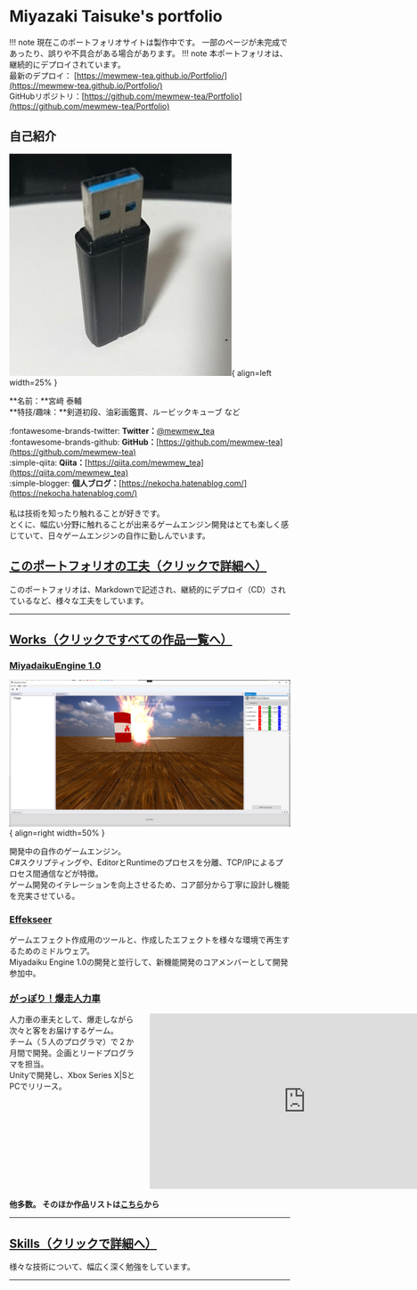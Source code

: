 # Miyazaki Taisuke's portfolio

!!! note
    現在このポートフォリオサイトは製作中です。
    一部のページが未完成であったり、誤りや不具合がある場合があります。
!!! note
    本ポートフォリオは、継続的にデプロイされています。  
    最新のデプロイ： [https://mewmew-tea.github.io/Portfolio/](https://mewmew-tea.github.io/Portfolio/)   
    GitHubリポジトリ：[https://github.com/mewmew-tea/Portfolio](https://github.com/mewmew-tea/Portfolio)

## **自己紹介**

![](./images/SNS_Icon.jpg){ align=left width=25% }
   
**名前：**宮﨑 泰輔    
**特技/趣味：**剣道初段、油彩画鑑賞、ルービックキューブ など  

:fontawesome-brands-twitter: **Twitter：**[@mewmew_tea](https://twitter.com/mewmew_tea)   
:fontawesome-brands-github: **GitHub：**[https://github.com/mewmew-tea](https://github.com/mewmew-tea)  
:simple-qiita: **Qiita：**[https://qiita.com/mewmew_tea](https://qiita.com/mewmew_tea)  
:simple-blogger: **個人ブログ：**[https://nekocha.hatenablog.com/](https://nekocha.hatenablog.com/)  
<br>
私は技術を知ったり触れることが好きです。  
とくに、幅広い分野に触れることが出来るゲームエンジン開発はとても楽しく感じていて、日々ゲームエンジンの自作に勤しんでいます。  

## **[このポートフォリオの工夫（クリックで詳細へ）](./works/thisPortfolio.md)**

このポートフォリオは、Markdownで記述され、継続的にデプロイ（CD）されているなど、様々な工夫をしています。  

---

## **[Works（クリックですべての作品一覧へ）](./works/overview.md)**

### [MiyadaikuEngine 1.0](./works/MiyadaikuEngine1.0/overview.md)


![](./images/MiyadaikuEngine1.0.png){ align=right width=50% }

開発中の自作のゲームエンジン。  
C#スクリプティングや、EditorとRuntimeのプロセスを分離、TCP/IPによるプロセス間通信などが特徴。  
ゲーム開発のイテレーションを向上させるため、コア部分から丁寧に設計し機能を充実させている。

### [Effekseer](./works/Effekseer/overview.md)
ゲームエフェクト作成用のツールと、作成したエフェクトを様々な環境で再生するためのミドルウェア。  
Miyadaiku Engine 1.0の開発と並行して、新機能開発のコアメンバーとして開発参加中。  

### [がっぽり！爆走人力車](./works/jinrikisha.md)

<div style="width:100%; display:flex; box-sizing:border-box">
<div style="width:50%; padding-right:16px">
人力車の車夫として、爆走しながら次々と客をお届けするゲーム。<br>
チーム（５人のプログラマ）で２か月間で開発。企画とリードプログラマを担当。<br>
Unityで開発し、Xbox Series X|SとPCでリリース。<br>
</div>
<div style="width:50%">
<iframe width="560" height="315" src="https://www.youtube.com/embed/9TtBH1gOD1E" title="YouTube video player" frameborder="0" allow="accelerometer; autoplay; clipboard-write; encrypted-media; gyroscope; picture-in-picture" allowfullscreen></iframe>
</div>
</div>


**他多数。
そのほか作品リストは[こちら](./works/overview.md)から**


--- 

## **[Skills（クリックで詳細へ）](./skills.md)**

様々な技術について、幅広く深く勉強をしています。

---

